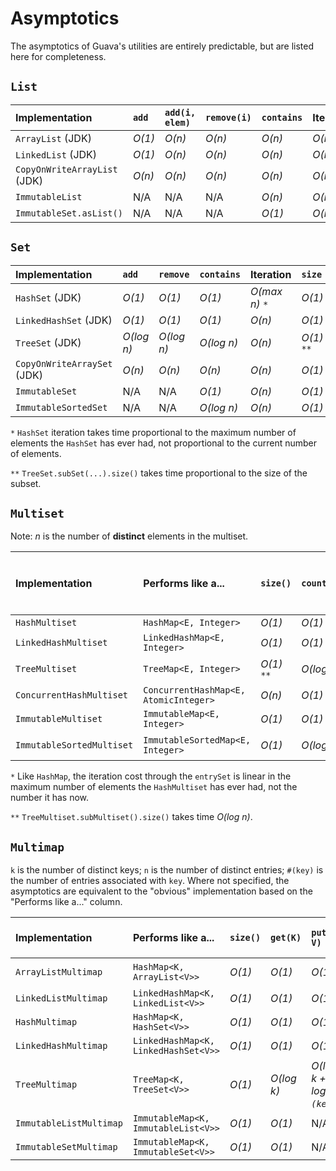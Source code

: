 # Asymptotics

The asymptotics of Guava's utilities are entirely predictable, but are listed
here for completeness.

## `List`

Implementation               | `add`  | `add(i, elem)` | `remove(i)` | `contains` | Iteration | `size`
:--------------------------- | :----- | :------------- | :---------- | :--------- | :-------- | :-----
`ArrayList` (JDK)            | *O(1)* | *O(n)*         | *O(n)*      | *O(n)*     | *O(n)*    | *O(1)*
`LinkedList` (JDK)           | *O(1)* | *O(n)*         | *O(n)*      | *O(n)*     | *O(n)*    | *O(1)*
`CopyOnWriteArrayList` (JDK) | *O(n)* | *O(n)*         | *O(n)*      | *O(n)*     | *O(n)*    | *O(1)*
`ImmutableList`              | N/A    | N/A            | N/A         | *O(n)*     | *O(n)*    | *O(1)*
`ImmutableSet.asList()`      | N/A    | N/A            | N/A         | *O(1)*     | *O(n)*    | *O(1)*

## `Set`

Implementation              | `add`      | `remove`   | `contains` | Iteration      | `size`
:-------------------------- | :--------- | :--------- | :--------- | :------------- | :-----
`HashSet` (JDK)             | *O(1)*     | *O(1)*     | *O(1)*     | *O(max n)* `*` | *O(1)*
`LinkedHashSet` (JDK)       | *O(1)*     | *O(1)*     | *O(1)*     | *O(n)*         | *O(1)*
`TreeSet` (JDK)             | *O(log n)* | *O(log n)* | *O(log n)* | *O(n)*         | *O(1)* `**`
`CopyOnWriteArraySet` (JDK) | *O(n)*     | *O(n)*     | *O(n)*     | *O(n)*         | *O(1)*
`ImmutableSet`              | N/A        | N/A        | *O(1)*     | *O(n)*         | *O(1)*
`ImmutableSortedSet`        | N/A        | N/A        | *O(log n)* | *O(n)*         | *O(1)*

`*` `HashSet` iteration takes time proportional to the maximum number of
elements the `HashSet` has ever had, not proportional to the current number of
elements.

`**` `TreeSet.subSet(...).size()` takes time proportional to the size of the
subset.

## `Multiset`

Note: *n* is the number of **distinct** elements in the multiset.

Implementation            | Performs like a...                    | `size()`    | `count(E)` | `add(E, int)` | `remove(E, int)` | `setCount(E, int)` | Iterate through `entrySet()` or `elementSet()`
:------------------------ | :------------------------------------ | :---------- | :--------- | :------------ | :--------------- | :----------------- | :---------------------------------------------
`HashMultiset`            | `HashMap<E, Integer>`                 | *O(1)*      | *O(1)*     | *O(1)*        | *O(1)*           | *O(1)*             | *O(max n)* `*`
`LinkedHashMultiset`      | `LinkedHashMap<E, Integer>`           | *O(1)*      | *O(1)*     | *O(1)*        | *O(1)*           | *O(1)*             | *O(n)*
`TreeMultiset`            | `TreeMap<E, Integer>`                 | *O(1)* `**` | *O(log n)* | *O(log n)*    | *O(log n)*       | *O(log n)*         | *O(n)*
`ConcurrentHashMultiset`  | `ConcurrentHashMap<E, AtomicInteger>` | *O(n)*      | *O(1)*     | *O(1)*        | *O(1)*           | *O(1)*             | *O(n)*
`ImmutableMultiset`       | `ImmutableMap<E, Integer>`            | *O(1)*      | *O(1)*     | *O(1)*        | *O(1)*           | *O(1)*             | *O(n)*
`ImmutableSortedMultiset` | `ImmutableSortedMap<E, Integer>`      | *O(1)*      | *O(log n)* | *O(log n)*    | *O(log n)*       | *O(log n)*         | *O(n)*

`*` Like `HashMap`, the iteration cost through the `entrySet` is linear in the
maximum number of elements the `HashMultiset` has ever had, not the number it
has now.

`**` `TreeMultiset.subMultiset().size()` takes time *O(log n)*.

## `Multimap`

`k` is the number of distinct keys; `n` is the number of distinct entries;
`#(key)` is the number of entries associated with `key`. Where not specified,
the asymptotics are equivalent to the "obvious" implementation based on the
"Performs like a..." column.

Implementation          | Performs like a...                   | `size()` | `get(K)`   | `put(K, V)`               | `containsEntry(K, V)`     | Iterate through `entries()` | Iterate through `asMap().entrySet()`
:---------------------- | :----------------------------------- | :------- | :--------- | :------------------------ | :------------------------ | :-------------------------- | :-----------------------------------
`ArrayListMultimap`     | `HashMap<K, ArrayList<V>>`           | *O(1)*   | *O(1)*     | *O(1)*                    | *O(`#(key)`)*             | *O(max k + n)*              | *O(max k)*
`LinkedListMultimap`    | `LinkedHashMap<K, LinkedList<V>>`    | *O(1)*   | *O(1)*     | *O(1)*                    | *O(`#(key)`)*             | *O(n)*                      | *O(k)*
`HashMultimap`          | `HashMap<K, HashSet<V>>`             | *O(1)*   | *O(1)*     | *O(1)*                    | *O(1)*                    | *O(max n)*                  | *O(max k)*
`LinkedHashMultimap`    | `LinkedHashMap<K, LinkedHashSet<V>>` | *O(1)*   | *O(1)*     | *O(1)*                    | *O(1)*                    | *O(n)*                      | *O(k)*
`TreeMultimap`          | `TreeMap<K, TreeSet<V>>`             | *O(1)*   | *O(log k)* | *O(log k + log `#(key)`)* | *O(log k + log `#(key)`)* | *O(n)*                      | *O(k)*
`ImmutableListMultimap` | `ImmutableMap<K, ImmutableList<V>>`  | *O(1)*   | *O(1)*     | N/A                       | *O(#(key))*               | *O(n)*                      | *O(k)*
`ImmutableSetMultimap`  | `ImmutableMap<K, ImmutableSet<V>>`   | *O(1)*   | *O(1)*     | N/A                       | *O(1)*                    | *O(n)*                      | *O(k)*

